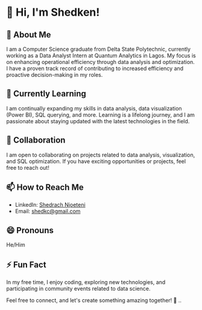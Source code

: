 # 👋 Hi, I'm Shedken!

## 👀 About Me
I am a Computer Science graduate from Delta State Polytechnic, currently working as a Data Analyst Intern at Quantum Analytics in Lagos. My focus is on enhancing operational efficiency through data analysis and optimization. I have a proven track record of contributing to increased efficiency and proactive decision-making in my roles.

## 🌱 Currently Learning
I am continually expanding my skills in data analysis, data visualization (Power BI), SQL querying, and more. Learning is a lifelong journey, and I am passionate about staying updated with the latest technologies in the field.

## 💞️ Collaboration
I am open to collaborating on projects related to data analysis, visualization, and SQL optimization. If you have exciting opportunities or projects, feel free to reach out!

## 📫 How to Reach Me
- LinkedIn: [Shedrach Njoeteni](https://www.linkedin.com/in/shedrach-njoeteni-05076424a/)
- Email: shedkc@gmail.com

## 😄 Pronouns
He/Him

## ⚡ Fun Fact
In my free time, I enjoy coding, exploring new technologies, and participating in community events related to data science.

Feel free to connect, and let's create something amazing together! 🚀
..

<!---
Shedken/Shedken is a ✨ special ✨ repository because its `README.md` (this file) appears on your GitHub profile.
You can click the Preview link to take a look at your changes.
--->
